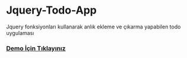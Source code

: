 # Jquery-Todo-App
Jquery fonksiyonları kullanarak anlık ekleme ve çıkarma yapabilen todo uygulaması

<h3><a href="https://techgokdeniz.github.io/Jquery-Todo-App/">Demo İçin Tıklayınız</h3>
